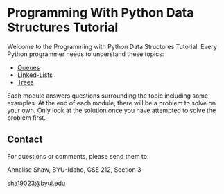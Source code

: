 # Programming With Python Data Structures Tutorial

Welcome to the Programming with Python Data Structures Tutorial. Every Python programmer needs to understand these topics:

- [Queues](1-queues.md)
- [Linked-Lists](2-linked-list.md)
- [Trees](3-trees.md)

Each module answers questions surrounding the topic including some examples. At the end of each module, there will be a problem to solve on your own. Only look at the solution once you have attempted to solve the problem first.

## Contact

For questions or comments, please send them to:

Annalise Shaw, BYU-Idaho, CSE 212, Section 3

sha19023@byui.edu
